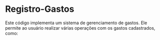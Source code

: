 # Registro-Gastos
Este código implementa um sistema de gerenciamento de gastos. Ele permite ao usuário realizar várias operações com os gastos cadastrados, como:
